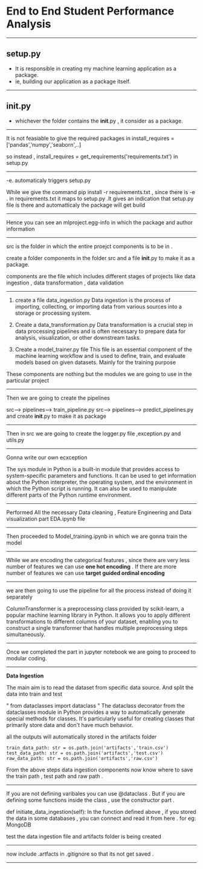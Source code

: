 # End to End Student Performance Analysis 

----------------------------------

setup.py
--------
* It is responsible in  creating my machine learning application as a package.
* ie, building our application as a package itself.
---------------------------------
__init__.py
-------------
* whichever the folder contains the __init__.py , it consider as a package.


-----------------------------------------

It is not feasiable to give the required packages in install_requires = ['pandas','numpy','seaborn',..]

so instead , 
install_requires = get_requirements('requirements.txt') in setup.py 


-----------------------------------------

-e. automaticaly triggers  setup.py


While we give the command pip install -r requirements.txt , since there is -e . in requirements.txt it maps to setup.py .It gives an indication that setup.py file is there and automatticaly the package will get build


-----------------------------------------

Hence you can see an mlproject.egg-info in which the package and author information 


-----------------------------------------

src is the folder in which the entire proejct components is to be in . 

create a folder components in the folder src and a file __init__.py to make it as a package.

components are the file  which includes different stages of projects like data ingestion , data transformation , data validation 


-----------------------------------------

1. create a file data_ingestion.py 
Data ingestion is the process of importing, collecting, or importing data from various sources into a storage or processing system.




2. Create a data_transformation.py 
Data transformation is a crucial step in data processing pipelines and is often necessary to prepare data for analysis, visualization, or other downstream tasks.

3. Create a model_trainer.py file 
This file is an essential component of the machine learning workflow and is used to define, train, and evaluate models based on given datasets. 
Mainly for the training purpose 


These components are nothing but the modules we are going to use in the particular project  



-----------------------------------------

Then we are going to create the pipelines 

src--> pipelines--> train_pipeline.py 
src--> pipelines--> predict_pipelines.py 
and create __init__.py to make it as package


-----------------------------------------

Then in src  we are going to create the logger.py file ,exception.py and utils.py 


-----------------------------------------
Gonna write our own ecxception

The sys module in Python is a built-in module that provides access to system-specific parameters and functions. It can be used to get information about the Python interpreter, the operating system, and the environment in which the Python script is running. It can also be used to manipulate different parts of the Python runtime environment.


-----------------------------------------

Performed All the necessary Data cleaning , Feature Engineering and Data visualization part EDA.ipynb file 



-----------------------------------------
Then proceeded to Model_training.ipynb in which we are gonna train the model 


-----------------------------------------

While we are encoding the categorical features , since there are very less number of features we can use **one hot encoding** . If there are more number of features we can use  **target guided ordinal encoding**


-----------------------------------------

we are then going to use the pipeline for all the process instead of doing it separately 

ColumnTransformer is a preprocessing class provided by scikit-learn, a popular machine learning library in Python. It allows you to apply different transformations to different columns of your dataset, enabling you to construct a single transformer that handles multiple preprocessing steps simultaneously.



-----------------------------------------


Once we completed the part in jupyter notebook we are going to proceed to modular coding. 



-----------------------------------------


**Data Ingestion**

The main aim is to read the dataset from specific data source. And split the data into train and test 


" from dataclasses import dataclass "
The dataclass decorator from the dataclasses module in Python provides a way to automatically generate special methods for classes. It's particularly useful for creating classes that primarily store data and don't have much behavior. 



all the outputs will automatically stored in the artifacts folder 

    train_data_path: str = os.path.join('artifacts','train.csv')
    test_data_path: str = os.path.join('artifacts','test.csv')
    raw_data_path: str = os.path.join('artifacts','raw.csv')
From the above steps data ingestion components now know where to save the train path , test path  and raw path . 


-----------------------------------------

If you are not defining varibales you can use @dataclass . But if you are defining some functions inside the class , use the constructor part .  


def initiate_data_ingestion(self): 
In the function defined above , 
if you stored the data in some databases , you can connect and read it from here . for eg: MongoDB



test the data ingestion file and artifacts folder is being created 


-----------------------------------------

now include .artfacts in .gitignore so that its not get saved .



-----------------------------------------